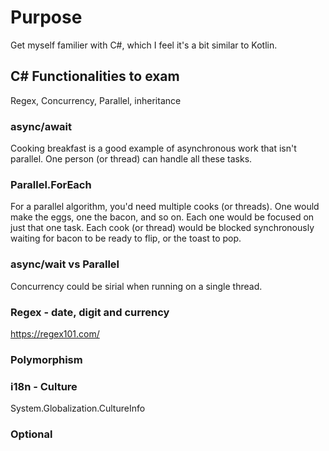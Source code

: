 # Purpose

Get myself familier with C#, which I feel it's a bit similar to Kotlin.

## C# Functionalities to exam

Regex, Concurrency, Parallel, inheritance

### async/await

Cooking breakfast is a good example of asynchronous work that isn't parallel. One person (or thread) can handle all these tasks.

### Parallel.ForEach

For a parallel algorithm, you'd need multiple cooks (or threads). One would make the eggs, one the bacon, and so on. Each one would be focused on just that one task. Each cook (or thread) would be blocked synchronously waiting for bacon to be ready to flip, or the toast to pop.

### async/wait vs Parallel

Concurrency could be sirial when running on a single thread.

### Regex - date, digit and currency

https://regex101.com/

### Polymorphism

### i18n - Culture

System.Globalization.CultureInfo

### Optional

